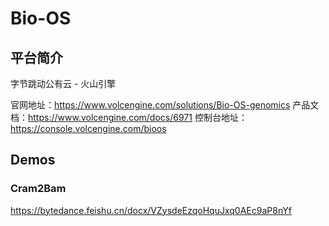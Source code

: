 # Bio-OS
## 平台简介

字节跳动公有云 - 火山引擎

官网地址：https://www.volcengine.com/solutions/Bio-OS-genomics
产品文档：https://www.volcengine.com/docs/6971
控制台地址：https://console.volcengine.com/bioos


## Demos
### Cram2Bam
https://bytedance.feishu.cn/docx/VZysdeEzqoHquJxq0AEc9aP8nYf
